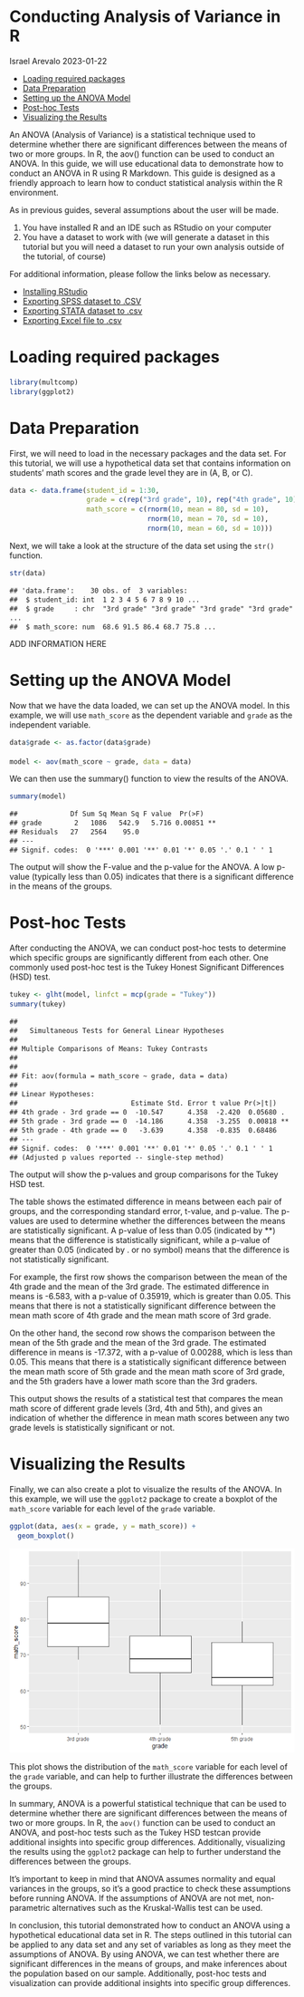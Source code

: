 Conducting Analysis of Variance in R
================
Israel Arevalo
2023-01-22

- <a href="#loading-required-packages"
  id="toc-loading-required-packages">Loading required packages</a>
- <a href="#data-preparation" id="toc-data-preparation">Data
  Preparation</a>
- <a href="#setting-up-the-anova-model"
  id="toc-setting-up-the-anova-model">Setting up the ANOVA Model</a>
- <a href="#post-hoc-tests" id="toc-post-hoc-tests">Post-hoc Tests</a>
- <a href="#visualizing-the-results"
  id="toc-visualizing-the-results">Visualizing the Results</a>

An ANOVA (Analysis of Variance) is a statistical technique used to
determine whether there are significant differences between the means of
two or more groups. In R, the aov() function can be used to conduct an
ANOVA. In this guide, we will use educational data to demonstrate how to
conduct an ANOVA in R using R Markdown. This guide is designed as a
friendly approach to learn how to conduct statistical analysis within
the R environment.

As in previous guides, several assumptions about the user will be made.

1.  You have installed R and an IDE such as RStudio on your computer
2.  You have a dataset to work with (we will generate a dataset in this
    tutorial but you will need a dataset to run your own analysis
    outside of the tutorial, of course)

For additional information, please follow the links below as necessary.

- [Installing
  RStudio](https://rstudio-education.github.io/hopr/starting.html)
- [Exporting SPSS dataset to
  .CSV](https://www.ibm.com/docs/en/spss-statistics/beta?topic=files-exporting-datasets)
- [Exporting STATA dataset to
  .csv](https://stats.oarc.ucla.edu/stata/faq/how-do-i-export-stata-dta-files-to-comma-separated-files/)
- [Exporting Excel file to
  .csv](https://support.microsoft.com/en-us/office/import-or-export-text-txt-or-csv-files-5250ac4c-663c-47ce-937b-339e391393ba)

# Loading required packages

``` r
library(multcomp)
library(ggplot2)
```

# Data Preparation

First, we will need to load in the necessary packages and the data set.
For this tutorial, we will use a hypothetical data set that contains
information on students’ math scores and the grade level they are in (A,
B, or C).

``` r
data <- data.frame(student_id = 1:30,
                   grade = c(rep("3rd grade", 10), rep("4th grade", 10), rep("5th grade", 10)),
                   math_score = c(rnorm(10, mean = 80, sd = 10),
                                  rnorm(10, mean = 70, sd = 10),
                                  rnorm(10, mean = 60, sd = 10)))
```

Next, we will take a look at the structure of the data set using the
`str()` function.

``` r
str(data)
```

    ## 'data.frame':    30 obs. of  3 variables:
    ##  $ student_id: int  1 2 3 4 5 6 7 8 9 10 ...
    ##  $ grade     : chr  "3rd grade" "3rd grade" "3rd grade" "3rd grade" ...
    ##  $ math_score: num  68.6 91.5 86.4 68.7 75.8 ...

ADD INFORMATION HERE

# Setting up the ANOVA Model

Now that we have the data loaded, we can set up the ANOVA model. In this
example, we will use `math_score` as the dependent variable and `grade`
as the independent variable.

``` r
data$grade <- as.factor(data$grade)

model <- aov(math_score ~ grade, data = data)
```

We can then use the summary() function to view the results of the ANOVA.

``` r
summary(model)
```

    ##             Df Sum Sq Mean Sq F value  Pr(>F)   
    ## grade        2   1086   542.9   5.716 0.00851 **
    ## Residuals   27   2564    95.0                   
    ## ---
    ## Signif. codes:  0 '***' 0.001 '**' 0.01 '*' 0.05 '.' 0.1 ' ' 1

The output will show the F-value and the p-value for the ANOVA. A low
p-value (typically less than 0.05) indicates that there is a significant
difference in the means of the groups.

# Post-hoc Tests

After conducting the ANOVA, we can conduct post-hoc tests to determine
which specific groups are significantly different from each other. One
commonly used post-hoc test is the Tukey Honest Significant Differences
(HSD) test.

``` r
tukey <- glht(model, linfct = mcp(grade = "Tukey"))
summary(tukey)
```

    ## 
    ##   Simultaneous Tests for General Linear Hypotheses
    ## 
    ## Multiple Comparisons of Means: Tukey Contrasts
    ## 
    ## 
    ## Fit: aov(formula = math_score ~ grade, data = data)
    ## 
    ## Linear Hypotheses:
    ##                            Estimate Std. Error t value Pr(>|t|)   
    ## 4th grade - 3rd grade == 0  -10.547      4.358  -2.420  0.05680 . 
    ## 5th grade - 3rd grade == 0  -14.186      4.358  -3.255  0.00818 **
    ## 5th grade - 4th grade == 0   -3.639      4.358  -0.835  0.68486   
    ## ---
    ## Signif. codes:  0 '***' 0.001 '**' 0.01 '*' 0.05 '.' 0.1 ' ' 1
    ## (Adjusted p values reported -- single-step method)

The output will show the p-values and group comparisons for the Tukey
HSD test.

The table shows the estimated difference in means between each pair of
groups, and the corresponding standard error, t-value, and p-value. The
p-values are used to determine whether the differences between the means
are statistically significant. A p-value of less than 0.05 (indicated by
\*\*) means that the difference is statistically significant, while a
p-value of greater than 0.05 (indicated by . or no symbol) means that
the difference is not statistically significant.

For example, the first row shows the comparison between the mean of the
4th grade and the mean of the 3rd grade. The estimated difference in
means is -6.583, with a p-value of 0.35919, which is greater than 0.05.
This means that there is not a statistically significant difference
between the mean math score of 4th grade and the mean math score of 3rd
grade.

On the other hand, the second row shows the comparison between the mean
of the 5th grade and the mean of the 3rd grade. The estimated difference
in means is -17.372, with a p-value of 0.00288, which is less than 0.05.
This means that there is a statistically significant difference between
the mean math score of 5th grade and the mean math score of 3rd grade,
and the 5th graders have a lower math score than the 3rd graders.

This output shows the results of a statistical test that compares the
mean math score of different grade levels (3rd, 4th and 5th), and gives
an indication of whether the difference in mean math scores between any
two grade levels is statistically significant or not.

# Visualizing the Results

Finally, we can also create a plot to visualize the results of the
ANOVA. In this example, we will use the `ggplot2` package to create a
boxplot of the `math_score` variable for each level of the `grade`
variable.

``` r
ggplot(data, aes(x = grade, y = math_score)) + 
  geom_boxplot()
```

![](anova_files/figure-gfm/unnamed-chunk-7-1.png)<!-- -->

This plot shows the distribution of the `math_score` variable for each
level of the `grade` variable, and can help to further illustrate the
differences between the groups.

In summary, ANOVA is a powerful statistical technique that can be used
to determine whether there are significant differences between the means
of two or more groups. In R, the `aov()` function can be used to conduct
an ANOVA, and post-hoc tests such as the Tukey HSD testcan provide
additional insights into specific group differences. Additionally,
visualizing the results using the `ggplot2` package can help to further
understand the differences between the groups.

It’s important to keep in mind that ANOVA assumes normality and equal
variances in the groups, so it’s a good practice to check these
assumptions before running ANOVA. If the assumptions of ANOVA are not
met, non-parametric alternatives such as the Kruskal-Wallis test can be
used.

In conclusion, this tutorial demonstrated how to conduct an ANOVA using
a hypothetical educational data set in R. The steps outlined in this
tutorial can be applied to any data set and any set of variables as long
as they meet the assumptions of ANOVA. By using ANOVA, we can test
whether there are significant differences in the means of groups, and
make inferences about the population based on our sample. Additionally,
post-hoc tests and visualization can provide additional insights into
specific group differences.
